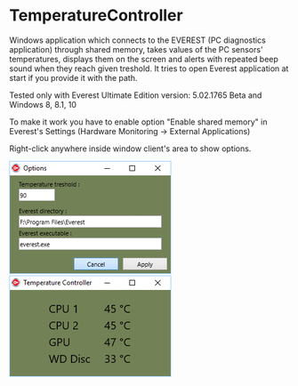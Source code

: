 # TemperatureController
Windows application which connects to the EVEREST (PC diagnostics application) through shared memory, takes values of the PC sensors' temperatures, displays them on the screen and alerts with repeated beep sound when they reach given treshold.
It tries to open Everest application at start if you provide it with the path.

Tested only with Everest Ultimate Edition version: 5.02.1765 Beta and Windows 8, 8.1, 10

To make it work you have to enable option "Enable shared memory" in Everest's Settings (Hardware Monitoring -> External Applications)

Right-click anywhere inside window client's area to show options.


![Image](Screenshots/options.png)
![Image](Screenshots/main.png)
